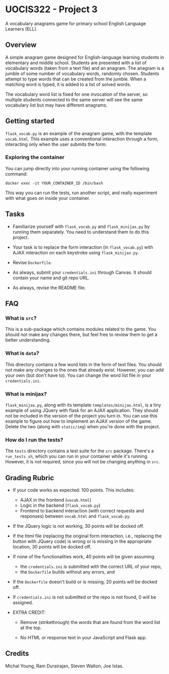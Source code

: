 # UOCIS322 - Project 3 #
A vocabulary anagrams game for primary school English Language Learners (ELL).

## Overview

A simple anagram game designed for English-language learning students in elementary and middle school. Students are presented with a list of vocabulary words (taken from a text file) and an anagram. The anagram is a jumble of some number of vocabulary words, randomly chosen. Students attempt to type words that can be created from the jumble. When a matching word is typed, it is added to a list of solved words.

The vocabulary word list is fixed for one invocation of the server, so multiple students connected to the same server will see the same vocabulary list but may have different anagrams.

## Getting started

`flask_vocab.py` is an example of the anagram game, with the template `vocab.html`. This example uses a conventional interaction through a form, interacting only when the user submits the form.

### Exploring the container
You can jump directly into your running container using the following command:

```shell
docker exec -it YOUR_CONTAINER_ID /bin/bash
```

This way you can run the tests, run another script, and really experiment with what goes on inside your container.

## Tasks

* Familiarize yourself with `flask_vocab.py` and `flask_minijax.py` by running them separately. You need to understand them to do this project.

* Your task is to replace the form interaction (in `flask_vocab.py`) with AJAX interaction on each keystroke using `flask_minijax.py`.

* Revise `Dockerfile`.

* As always, submit your `credentials.ini` through Canvas. It should contain your name and git repo URL.

* As always, revise the README file.

## FAQ
### What is `src`?
This is a sub-package which contains modules related to the game. You should not make any changes there, but feel free to review them to get a better understanding.

### What is `data`?
This directory contains a few word lists in the form of text files. You should not make any changes to the ones that already exist. However, you can add your own (but don't have to). You can change the word list file in your `credentials.ini`.

### What is minijax?

`flask_minijax.py`, along with its template `templates/minijax.html`, is a tiny example of using JQuery with flask for an AJAX application. They should not be included in the version of the project you turn in. You can use this example to figure out how to implement an AJAX version of the game. Delete the two (along with `static/img`) when you're done with the project.

### How do I run the tests?
The `tests` directory contains a test suite for the `src` package. There's a `run_tests.sh`, which you can run in your container while it's running. However, it is not required, since you will not be changing anything in `src`.

## Grading Rubric

* If your code works as expected: 100 points. This includes:
	* AJAX in the frontend (`vocab.html`)
	* Logic in the backend (`flask_vocab.py`)
	* Frontend to backend interaction (with correct requests and responses) between `vocab.html` and `flask_vocab.py`.

* If the JQuery logic is not working, 30 points will be docked off.

* If the html file (replacing the original form interaction, i.e., replacing the button with JQuery code) is wrong or is missing in the appropriate location, 30 points will be docked off.

* If none of the functionalities work, 40 points will be given assuming
    * the `credentials.ini` is submitted with the correct URL of your repo,
    * the `Dockerfile` builds without any errors, and

* If the `Dockerfile` doesn't build or is missing, 20 points will be docked off.

* If `credentials.ini` is not submitted or the repo is not found, 0 will be assigned.

* EXTRA CREDIT:
	* Remove (strikethrough) the words that are found from the word list at the top.
	
	* No HTML or response text in your JavaScript and Flask app.
	 

## Credits

Michal Young, Ram Durairajan, Steven Walton, Joe Istas.
